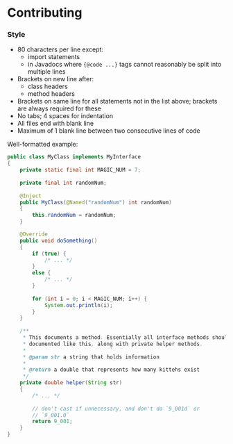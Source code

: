 # Contributing

### Style

- 80 characters per line except:
  - import statements
  - in Javadocs where `{@code ...}` tags cannot reasonably be split into multiple lines
- Brackets on new line after:
  - class headers
  - method headers
- Brackets on same line for all statements not in the list above; brackets are always required for these
- No tabs; 4 spaces for indentation
- All files end with blank line
- Maximum of 1 blank line between two consecutive lines of code

Well-formatted example:
  
```java
public class MyClass implements MyInterface
{
    private static final int MAGIC_NUM = 7;
    
    private final int randomNum;
    
    @Inject
    public MyClass(@Named("randomNum") int randomNum)
    {
        this.randomNum = randomNum;
    }

    @Override
    public void doSomething()
    {
        if (true) {
            /* ... */
        }
        else {
            /* ... */
        }
        
        for (int i = 0; i < MAGIC_NUM; i++) {
            System.out.println(i);
        }
    }
    
    /**
     * This documents a method. Essentially all interface methods should be
     * documented like this, along with private helper methods.
     *
     * @param str a string that holds information
     *
     * @return a double that represents how many kittehs exist
     */
    private double helper(String str)
    {
        /* ... */
        
        // don't cast if unnecessary, and don't do `9_001d` or
        // `9_001.0`
        return 9_001;
    }
}
```
